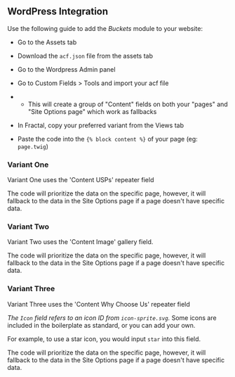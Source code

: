## WordPress Integration

Use the following guide to add the *Buckets* module to your website:

- Go to the Assets tab

- Download the `acf.json` file from the assets tab 

- Go to the Wordpress Admin panel

- Go to Custom Fields > Tools and import your acf file
- - This will create a group of "Content" fields on both your "pages" and "Site Options page" which work as fallbacks

- In Fractal, copy your preferred variant from the Views tab

- Paste the code into the `{% block content %}` of your page (eg: `page.twig`)

### Variant One

Variant One uses the 'Content USPs' repeater field

The code will prioritize the data on the specific page, however, it will fallback to the data in the Site Options page if a page doesn't have specific data.

### Variant Two

Variant Two uses the 'Content Image' gallery field.

The code will prioritize the data on the specific page, however, it will fallback to the data in the Site Options page if a page doesn't have specific data.

### Variant Three

Variant Three uses the 'Content Why Choose Us' repeater field

*The `Icon` field refers to an icon ID from `icon-sprite.svg`.* 
Some icons are included in the boilerplate as standard, or you can add your own.

For example, to use a star icon, you would input `star` into this field.

The code will prioritize the data on the specific page, however, it will fallback to the data in the Site Options page if a page doesn't have specific data.
